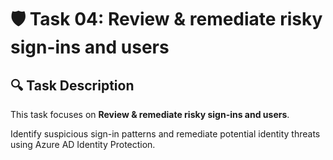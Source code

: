 # 🛡️ Task 04: Review & remediate risky sign-ins and users

## 🔍 Task Description
This task focuses on **Review & remediate risky sign-ins and users**.

Identify suspicious sign-in patterns and remediate potential identity threats using Azure AD Identity Protection.

